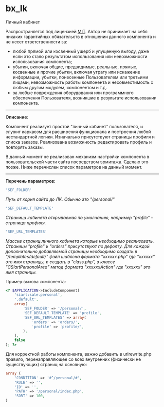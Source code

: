 # bx_lk
Личный кабинет

Распространяется под лицензией [MIT](https://en.wikipedia.org/wiki/MIT_License). Автор не принимает на себя никаких гарантийных обязательств в отношении данного компонента и не несет ответственности за:

  * любой прямой или косвенный ущерб и упущенную выгоду, даже если это стало результатом использования или невозможности использования компонента;
  * убытки, включая общие, предвидимые, реальные, прямые, косвенные и прочие убытки, включая утрату или искажение информации, убытки, понесенные Пользователем или третьими лицами, невозможность работы компонента и несовместимость с любым другим модулем, компонентом и т.д.
  * за любые повреждения оборудования или программного обеспечения Пользователя, возникшие в результате использовании компонента.

-----------------------------------
**Описание:**

Компонент реализует простой "личный кабинет" пользователя, и служит каркасом для расширения функционала и построения любой нестандартной логики.
Изначально присутствуют страницы профиля и списка заказов. Реализована возможность редактировать профиль и повторять заказы.

В данный момент не реализован механизм настройки компонента в пользовательской части сайта посредством эрмитажа. Сделаю это позже. Ниже перечислен список параметров на данный момент.

-----------------------------------
**Перечень параметров:**

```php
'SEF_FOLDER'
```
_Путь от корня сайта до ЛК. Обычно это "/personal/"_

```php
'SEF_DEFAULT_TEMPLATE'
```
_Страница кабинета открываемая по умолчанию, например "profile" - страница профиля._

```php
'SEF_URL_TEMPLATES'
```
_Массив страниц личного кабинета которые необходимо реализовать. Страницы "profile" и "orders" присутствуют по дефолту. Для каждой дополнительно добавляемой страницы необходимо создать в "/templates/default/" файл шаблона формата "xxxxxx.php" где "xxxxxx" это имя страницы, и создать в "class.php", в классе "CSiartPersonalArea" метод формата "xxxxxxAction" где "xxxxxx" это имя страницы._

Пример вызова компонента:
```php
<? $APPLICATION->IncludeComponent(
	'siart:sale.personal',
	'.default',
	array(
		'SEF_FOLDER' => '/personal/',
		'SEF_DEFAULT_TEMPLATE' => 'profile',
		'SEF_URL_TEMPLATES' => array(
			'orders' => 'orders/',
			'profile' => 'profile/',
		),
	),
	false
); ?>
```

Для корректной работы компонента, важно добавить в urlrewrite.php правило, перенаправляющее со всех внутренних (физически не существующих) страниц на основную:
```php
array (
    'CONDITION' => '#^/personal/#',
    'RULE' => '',
    'ID' => '',
    'PATH' => '/personal/index.php',
    'SORT' => 100,
)
```